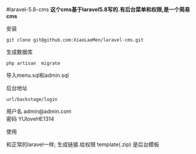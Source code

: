 #laravel-5.8-cms
**这个cms基于laravel5.8写的.有后台菜单和权限,是一个简易cms**

安装

`
git clone git@github.com:XiaoLaoMen/laravel-cms.git
`

生成数据库

`
php artisan  migrate
`

导入menu.sql和admin.sql

<p>后台地址<p/>

`
url/backstage/login
`
<p>
用户名 admin@admin.com
<br>
密码   YUloveHE1314
<p/>

使用

<p>
和正常的laravel一样;
生成链接.给权限
template(.zip) 是后台模板
<p/>